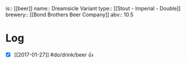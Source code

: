 is:: [[beer]]
name:: Dreamsicle Variant
type:: [[Stout - Imperial - Double]]
brewery:: [[Bond Brothers Beer Company]]
abv:: 10.5

# Log
- [x] [[2017-01-27]] #do/drink/beer 👍
